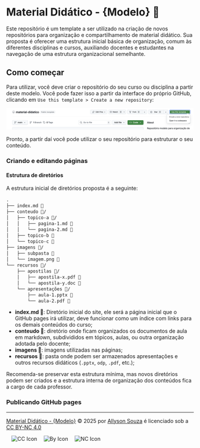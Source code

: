 # Material Didático - {Modelo} 📁

Este repositório é um template a ser utilizado na criação de novos repositórios para organização e compartilhamento de material didático. Sua proposta é oferecer uma estrutura inicial básica de organização, comum às diferentes disciplinas e cursos, auxiliando docentes e estudantes na navegação de uma estrutura organizacional semelhante.

## Como começar

Para utilizar, você deve criar o repositório do seu curso ou disciplina a partir deste modelo. Você pode fazer isso a partir da interface do próprio GitHub, clicando em `Use this template > Create a new repository`:

![Use this template](imagens/use-this-template.png)

Pronto, a partir daí você pode utilizar o seu repositório para estruturar o seu conteúdo.

### Criando e editando páginas

#### Estrutura de diretórios

A estrutura inicial de diretórios proposta é a seguinte:

```
.
├── index.md 📄
├── conteudo 📁/
│   ├── topico-a 📁/
│   │   ├── pagina-1.md 📄
│   │   └── pagina-2.md 📄
│   ├── topico-b 📁
│   └── topico-c 📁
├── imagens 📁/
│   ├── subpasta 📁
│   └── imagem.png 📄
└── recursos 📁/
    ├── apostilas 📁/
    │   ├── apostila-x.pdf 📄
    │   └── apostila-y.doc 📄
    └── apresentações 📁/
        ├── aula-1.pptx 📄
        └── aula-2.pdf 📄
```

- **index.md 📄**: Diretório inicial do site, ele será a página inicial que o GitHub pages irá utilizar, deve funcionar como um índice com links para os demais conteúdos do curso;
- **conteudo 📁**: diretório onde ficam organizados os documentos de aula em markdown, subdivididos em tópicos, aulas, ou outra organização adotada pelo docente;
- **imagens 📁**: imagens utilizadas nas páginas;
- **recursos 📁**: pasta onde podem ser armazenados apresentações e outros recursos didáticos (`.pptx`, `odp`, `.pdf`, etc.);

Recomenda-se preservar esta estrutura mínima, mas novos diretórios podem ser criados e a estrutura interna de organização dos conteúdos fica a cargo de cada professor.

### Publicando GitHub pages

---
<a href="https://creativecommons.org">Material Didático - {Modelo}</a> © 2025 por <a href="https://creativecommons.org">Allyson Souza</a> é licenciado sob a <a href="https://creativecommons.org/licenses/by-nc/4.0/">CC BY-NC 4.0</a>

<div style="display: inline;">
  <span><img src="https://mirrors.creativecommons.org/presskit/icons/cc.svg" alt="CC Icon" style="width: 1em; margin-left: 1em;"></span>
  <span><img src="https://mirrors.creativecommons.org/presskit/icons/by.svg" alt="By Icon" style="width: 1em; margin-left: 1em;"></span>
  <span><img src="https://mirrors.creativecommons.org/presskit/icons/nc.svg" alt="NC Icon" style="width: 1em; margin-left: 1em;"></span>
</div>

